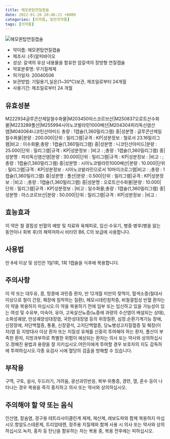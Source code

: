 ```yaml
---
title: 헤모퀸탑연질캡슐
date: 2022-01-26 20:46:21 +0800
categories: [의약품, 일반의약품]
tags: [의약품]
---
```

![헤모퀸탑연질캡슐](https://nedrug.mfds.go.kr/pbp/cmn/itemImageDownload/147427814578200116)

- 약이름: 헤모퀸탑연질캡슐
- 제조사: (주)알피바이오
- 성상: 갈색의 유상 내용물을 함유한 암갈색의 장방형 연질캡슐
- 약효분류명: 무기질제제
- 허가일자: 20040506
- 보관방법: 기밀용기,실온(1~30℃)보관, 제조일로부터 24개월 
- 사용기간: 제조일로부터 24 개월
## 유효성분
M222934글루콘산제일철수화물|M203450아스코르브산|M250837오로트산수화물|M223289폴산|M255994시아노코발라민1000배산|M204304피리독신염산염|M040064니코틴산아미드
총량 : 1캡슐(1,360밀리그램) 중|성분명 : 글루콘산제일철수화물|분량 : 200.000|단위 : 밀리그램|규격 : KP|성분정보 : 철로서 23.16밀리그램|비고 : 이수화물;총량 : 1캡슐(1,360밀리그램) 중|성분명 : 니코틴산아미드|분량 : 25.000|단위 : 밀리그램|규격 : KP|성분정보 : |비고 : ;총량 : 1캡슐(1,360밀리그램) 중|성분명 : 피리독신염산염|분량 : 30.000|단위 : 밀리그램|규격 : KP|성분정보 : |비고 : ;총량 : 1캡슐(1,360밀리그램) 중|성분명 : 시아노코발라민1000배산|분량 : 10.000|단위 : 밀리그램|규격 : KP|성분정보 : 시아노코발라민으로서 10마이크로그램|비고 : ;총량 : 1캡슐(1,360밀리그램) 중|성분명 : 폴산|분량 : 0.500|단위 : 밀리그램|규격 : KP|성분정보 : |비고 : ;총량 : 1캡슐(1,360밀리그램) 중|성분명 : 오로트산수화물|분량 : 10.000|단위 : 밀리그램|규격 : KP|성분정보 : |비고 : 일수화물;총량 : 1캡슐(1,360밀리그램) 중|성분명 : 아스코르브산|분량 : 50.000|단위 : 밀리그램|규격 : KP|성분정보 : |비고 :
## 효능효과
이 약은 철 결핍성 빈혈의 예방 및 치료와 육체피로, 임신·수유기, 병중·병후(병을 앓는 동안이나 회복 후)의 체력저하시 비타민 B6, C의 보급에 사용합니다.
## 사용법
만 8세 이상 및 성인은 1일1회, 1회 1캡슐을 식후에 복용합니다.
## 주의사항
이 약 또는 대두유, 콩, 땅콩에 과민증 환자, 만 12개월 미만의 젖먹이, 혈색소증(철대사 이상으로 철이 간장, 췌장에 침착하는 질환), 헤모시데린침착증, 비철결핍성 빈혈 환자는 이 약을 복용하지 마십시오.이 약을 복용하기 전에 임부 또는 임신하고 있을 가능성이 있는 여성 및 수유부, 미숙아, 유아, 고옥살산뇨증(뇨중에 과량의 수산염이 배설되는 상태), 소화성궤양, 만성궤양성대장염, 국한성대장염 등의 위장질환, 심장․순환기계기능 장애, 신장장애, 저단백혈증, 통풍, 신장결석, 고지단백혈증, 당뇨병성고지질혈증 및 췌장(이자)염 등 지방대사 이상 환자 또는 지질성 유제를 신중히 투여해야 하는 환자, 폴산이 부족한 환자, 지방과부하로 특별한 위험이 예상되는 환자는 의사 또는 약사와 상의하십시오.정해진 용법과 용량을 잘 지키십시오.어린이에게 투여할 경우 보호자의 지도 감독하에 투여하십시오.각종 요검사 시에 혈당의 검출을 방해할 수 있습니다.
## 부작용
구역, 구토, 설사, 두드러기, 가려움, 광선과민반응, 복부·위통증, 경련, 열, 혼수 등이 나타나는 경우 복용을 즉각 중지하고 의사 또는 약사와 상의하십시오.
## 주의해야 할 약 또는 음식
인산염, 칼슘염, 경구용 테트라사이클린계 제제, 제산제, 레보도파와 함께 복용하지 마십시오.항알도스테론제, 트리암테렌, 정주용 지질제와 함께 사용 시 의사 또는 약사와 상의하십시오.녹차, 홍차 등 탄닌을 함유하는 차는 복용 중, 복용 전후에는 피하십시오.
